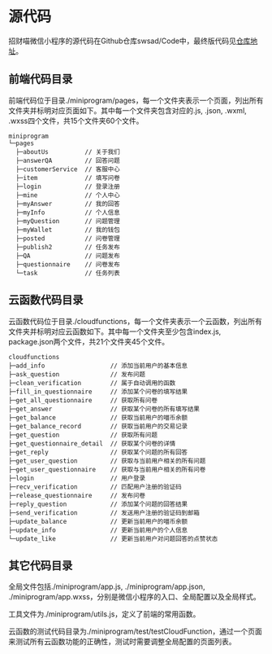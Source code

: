 # 源代码

招财喵微信小程序的源代码在Github仓库swsad/Code中，最终版代码见[仓库地址](<https://github.com/swsad/Code/releases>)。



## 前端代码目录

前端代码位于目录./miniprogram/pages，每一个文件夹表示一个页面，列出所有文件夹并标明对应页面如下。其中每一个文件夹包含对应的.js, .json, .wxml, .wxss四个文件，共15个文件夹60个文件。

```
miniprogram
└─pages
  ├─aboutUs          // 关于我们
  ├─answerQA         // 回答问题  
  ├─customerService  // 客服中心
  ├─item             // 填写问卷
  ├─login            // 登录注册
  ├─mine             // 个人中心
  ├─myAnswer         // 我的回答
  ├─myInfo           // 个人信息
  ├─myQuestion       // 问题管理
  ├─myWallet         // 我的钱包
  ├─posted           // 问卷管理
  ├─publish2         // 任务发布
  ├─QA               // 问题发布
  ├─questionnaire    // 问卷发布
  └─task             // 任务列表
```



## 云函数代码目录

云函数代码位于目录./cloudfunctions，每一个文件夹表示一个云函数，列出所有文件夹并标明对应云函数如下。其中每一个文件夹至少包含index.js, package.json两个文件，共21个文件夹45个文件。

```
cloudfunctions
├─add_info                  // 添加当前用户的基本信息
├─ask_question              // 发布问题
├─clean_verification        // 属于自动调用的函数
├─fill_in_questionnaire     // 添加某个问卷的填写结果
├─get_all_questionnaire     // 获取所有问卷
├─get_answer                // 获取某个问卷的所有填写结果
├─get_balance               // 获取当前用户的喵币余额
├─get_balance_record        // 获取当前用户的交易记录
├─get_question              // 获取所有问题
├─get_questionnaire_detail  // 获取某个问卷的详情 
├─get_reply                 // 获取某个问题的所有回答
├─get_user_question         // 获取与当前用户相关的所有问题
├─get_user_questionnaire    // 获取与当前用户相关的所有问卷
├─login                     // 用户登录
├─recv_verification         // 匹配用户注册的验证码
├─release_questionnaire     // 发布问卷
├─reply_question            // 添加某个问题的回答结果
├─send_verification         // 发送用户注册的验证码到邮箱
├─update_balance            // 更新当前用户的喵币余额
├─update_info               // 更新当前用户的个人信息
└─update_like               // 更新当前用户对问题回答的点赞状态
```



## 其它代码目录

全局文件包括./miniprogram/app.js, ./miniprogram/app.json, ./miniprogram/app.wxss，分别是微信小程序的入口、全局配置以及全局样式。

工具文件为./miniprogram/utils.js，定义了前端的常用函数。

云函数的测试代码目录为./miniprogram/test/testCloudFunction，通过一个页面来测试所有云函数功能的正确性，测试时需要调整全局配置的页面列表。

